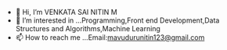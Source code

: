 - 👋 Hi, I’m VENKATA SAI NITIN M
- 👀 I’m interested in ...Programming,Front end Development,Data Structures and Algorithms,Machine Learning
- 📫 How to reach me ...Email:mavudurunitin123@gmail.com

<!---
nitin0412/nitin0412 is a ✨ special ✨ repository because its `README.md` (this file) appears on your GitHub profile.
You can click the Preview link to take a look at your changes.
--->
